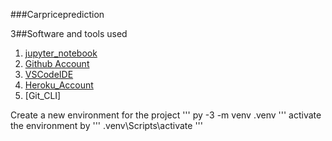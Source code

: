 ###Carpriceprediction


 3##Software and tools used

1. [jupyter_notebook](http://localhost:8888/)
2. [Github Account](htpps://github.com/)
3. [VSCodeIDE](htpps://visualstudio.com/)
4. [Heroku_Account](htpps://heroku.com)
5. [Git_CLI]

Create a new environment for the project
'''
py -3 -m venv .venv
'''
activate the environment by 
'''
.venv\Scripts\activate
'''